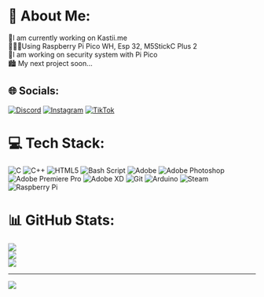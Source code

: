 # 💫 About Me:
🌃I am currently working on Kastii.me <br>🧑🏿‍💻Using Raspberry Pi Pico WH, Esp 32, M5StickC Plus 2<br> 🌆I am working on security system with Pi Pico<br>🏙 My next project soon...


## 🌐 Socials:
[![Discord](https://img.shields.io/badge/Discord-%237289DA.svg?logo=discord&logoColor=white)](https://discord.gg/kr7y5iu) [![Instagram](https://img.shields.io/badge/Instagram-%23E4405F.svg?logo=Instagram&logoColor=white)](https://instagram.com/kr7y5iu) [![TikTok](https://img.shields.io/badge/TikTok-%23000000.svg?logo=TikTok&logoColor=white)](https://tiktok.com/@kr7y5iu) 

# 💻 Tech Stack:
![C](https://img.shields.io/badge/c-%2300599C.svg?style=for-the-badge&logo=c&logoColor=white) ![C++](https://img.shields.io/badge/c++-%2300599C.svg?style=for-the-badge&logo=c%2B%2B&logoColor=white) ![HTML5](https://img.shields.io/badge/html5-%23E34F26.svg?style=for-the-badge&logo=html5&logoColor=white) ![Bash Script](https://img.shields.io/badge/bash_script-%23121011.svg?style=for-the-badge&logo=gnu-bash&logoColor=white) ![Adobe](https://img.shields.io/badge/adobe-%23FF0000.svg?style=for-the-badge&logo=adobe&logoColor=white) ![Adobe Photoshop](https://img.shields.io/badge/adobe%20photoshop-%2331A8FF.svg?style=for-the-badge&logo=adobe%20photoshop&logoColor=white) ![Adobe Premiere Pro](https://img.shields.io/badge/Adobe%20Premiere%20Pro-9999FF.svg?style=for-the-badge&logo=Adobe%20Premiere%20Pro&logoColor=white) ![Adobe XD](https://img.shields.io/badge/Adobe%20XD-470137?style=for-the-badge&logo=Adobe%20XD&logoColor=#FF61F6) ![Git](https://img.shields.io/badge/git-%23F05033.svg?style=for-the-badge&logo=git&logoColor=white) ![Arduino](https://img.shields.io/badge/-Arduino-00979D?style=for-the-badge&logo=Arduino&logoColor=white) ![Steam](https://img.shields.io/badge/steam-%23000000.svg?style=for-the-badge&logo=steam&logoColor=white) ![Raspberry Pi](https://img.shields.io/badge/-Raspberry_Pi-C51A4A?style=for-the-badge&logo=Raspberry-Pi)
# 📊 GitHub Stats:
![](https://github-readme-stats.vercel.app/api?username=kr7y5iu&theme=nightowl&hide_border=false&include_all_commits=false&count_private=false)<br/>
![](https://github-readme-streak-stats.herokuapp.com/?user=kr7y5iu&theme=nightowl&hide_border=false)<br/>
![](https://github-readme-stats.vercel.app/api/top-langs/?username=kr7y5iu&theme=nightowl&hide_border=false&include_all_commits=false&count_private=false&layout=compact)

---
[![](https://visitcount.itsvg.in/api?id=kr7y5iu&icon=2&color=4)](https://visitcount.itsvg.in)
